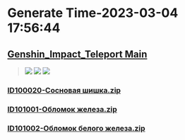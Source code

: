 # Generate Time-2023-03-04 17:56:44

## [Genshin_Impact_Teleport Main](https://github.com/Sam5440/Genshin_Impact_Teleport)

>![](https://komarev.com/ghpvc/?username=done439)
>![](https://komarev.com/ghpvc/?username=done438)
>![](https://komarev.com/ghpvc/?username=done437)

### [ID100020-Сосновая шишка.zip](https://raw.githubusercontent.com/Sam5440/Genshin_Impact_Teleport/download/AutoGeneratePoint/Points%28Raw%29%5Bcn-en-ru%5D/ru-ru/Item/ID35718-Level_Tower_Moon_01/ID100020-%D0%A1%D0%BE%D1%81%D0%BD%D0%BE%D0%B2%D0%B0%D1%8F%20%D1%88%D0%B8%D1%88%D0%BA%D0%B0.zip)

### [ID101001-Обломок железа.zip](https://raw.githubusercontent.com/Sam5440/Genshin_Impact_Teleport/download/AutoGeneratePoint/Points%28Raw%29%5Bcn-en-ru%5D/ru-ru/Item/ID35718-Level_Tower_Moon_01/ID101001-%D0%9E%D0%B1%D0%BB%D0%BE%D0%BC%D0%BE%D0%BA%20%D0%B6%D0%B5%D0%BB%D0%B5%D0%B7%D0%B0.zip)

### [ID101002-Обломок белого железа.zip](https://raw.githubusercontent.com/Sam5440/Genshin_Impact_Teleport/download/AutoGeneratePoint/Points%28Raw%29%5Bcn-en-ru%5D/ru-ru/Item/ID35718-Level_Tower_Moon_01/ID101002-%D0%9E%D0%B1%D0%BB%D0%BE%D0%BC%D0%BE%D0%BA%20%D0%B1%D0%B5%D0%BB%D0%BE%D0%B3%D0%BE%20%D0%B6%D0%B5%D0%BB%D0%B5%D0%B7%D0%B0.zip)

